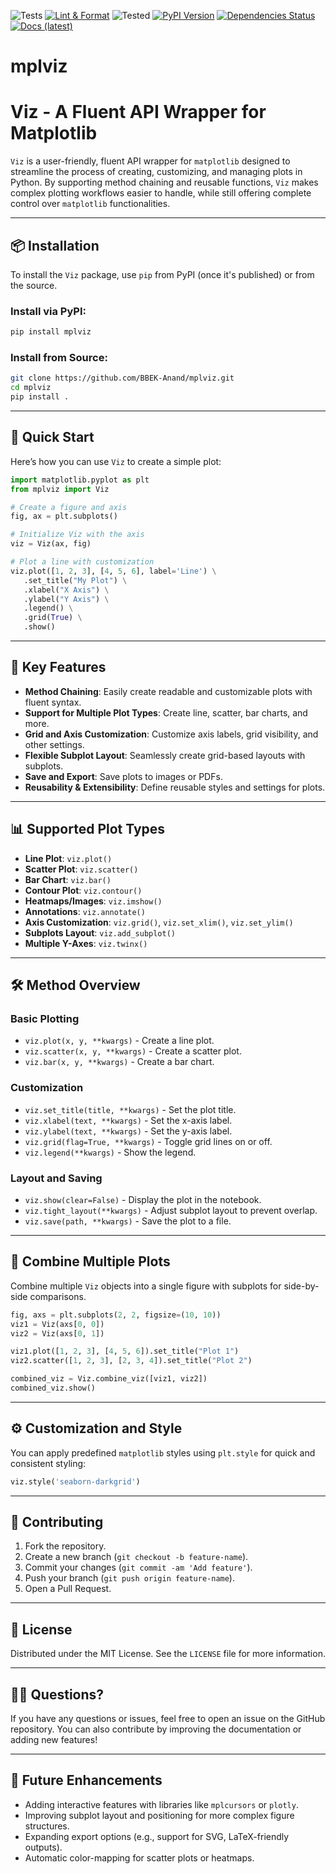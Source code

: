 <!-- CI Badges -->
![Tests](https://github.com/BBEK-Anand/mplviz/actions/workflows/tests.yml/badge.svg?branch=main)
[![Lint & Format](https://github.com/BBEK-Anand/mplviz/actions/workflows/lint-format.yml/badge.svg)](https://github.com/BBEK-Anand/mplviz/actions/workflows/lint-format.yml)
![Tested](https://img.shields.io/badge/Tested-Py38--310_/_MPL_3.6--3.10-green)
[![PyPI Version](https://img.shields.io/pypi/v/mplviz.svg)](https://pypi.org/project/mplviz/)
[![Dependencies Status](https://img.shields.io/librariesio/github/BBEK-Anand/mplviz)](https://libraries.io/github/BBEK-Anand/mplviz)
[![Docs (latest)](https://readthedocs.org/projects/mplviz/badge/?version=latest)](https://mplviz.readthedocs.io/en/latest/)

# mplviz


# Viz - A Fluent API Wrapper for Matplotlib

`Viz` is a user-friendly, fluent API wrapper for `matplotlib` designed to streamline the process of creating, customizing, and managing plots in Python. By supporting method chaining and reusable functions, `Viz` makes complex plotting workflows easier to handle, while still offering complete control over `matplotlib` functionalities.

---

## 📦 Installation

To install the `Viz` package, use `pip` from PyPI (once it's published) or from the source.

### Install via PyPI:

```bash
pip install mplviz
```

### Install from Source:

```bash
git clone https://github.com/BBEK-Anand/mplviz.git
cd mplviz
pip install .
```

---

## 🚀 Quick Start

Here’s how you can use `Viz` to create a simple plot:

```python
import matplotlib.pyplot as plt
from mplviz import Viz

# Create a figure and axis
fig, ax = plt.subplots()

# Initialize Viz with the axis
viz = Viz(ax, fig)

# Plot a line with customization
viz.plot([1, 2, 3], [4, 5, 6], label='Line') \
   .set_title("My Plot") \
   .xlabel("X Axis") \
   .ylabel("Y Axis") \
   .legend() \
   .grid(True) \
   .show()
```

---

## 🌟 Key Features

* **Method Chaining**: Easily create readable and customizable plots with fluent syntax.
* **Support for Multiple Plot Types**: Create line, scatter, bar charts, and more.
* **Grid and Axis Customization**: Customize axis labels, grid visibility, and other settings.
* **Flexible Subplot Layout**: Seamlessly create grid-based layouts with subplots.
* **Save and Export**: Save plots to images or PDFs.
* **Reusability & Extensibility**: Define reusable styles and settings for plots.

---

## 📊 Supported Plot Types

* **Line Plot**: `viz.plot()`
* **Scatter Plot**: `viz.scatter()`
* **Bar Chart**: `viz.bar()`
* **Contour Plot**: `viz.contour()`
* **Heatmaps/Images**: `viz.imshow()`
* **Annotations**: `viz.annotate()`
* **Axis Customization**: `viz.grid()`, `viz.set_xlim()`, `viz.set_ylim()`
* **Subplots Layout**: `viz.add_subplot()`
* **Multiple Y-Axes**: `viz.twinx()`

---

## 🛠️ Method Overview

### Basic Plotting

* `viz.plot(x, y, **kwargs)` - Create a line plot.
* `viz.scatter(x, y, **kwargs)` - Create a scatter plot.
* `viz.bar(x, y, **kwargs)` - Create a bar chart.

### Customization

* `viz.set_title(title, **kwargs)` - Set the plot title.
* `viz.xlabel(text, **kwargs)` - Set the x-axis label.
* `viz.ylabel(text, **kwargs)` - Set the y-axis label.
* `viz.grid(flag=True, **kwargs)` - Toggle grid lines on or off.
* `viz.legend(**kwargs)` - Show the legend.

### Layout and Saving

* `viz.show(clear=False)` - Display the plot in the notebook.
* `viz.tight_layout(**kwargs)` - Adjust subplot layout to prevent overlap.
* `viz.save(path, **kwargs)` - Save the plot to a file.

---

## 🔄 Combine Multiple Plots

Combine multiple `Viz` objects into a single figure with subplots for side-by-side comparisons.

```python
fig, axs = plt.subplots(2, 2, figsize=(10, 10))
viz1 = Viz(axs[0, 0])
viz2 = Viz(axs[0, 1])

viz1.plot([1, 2, 3], [4, 5, 6]).set_title("Plot 1")
viz2.scatter([1, 2, 3], [2, 3, 4]).set_title("Plot 2")

combined_viz = Viz.combine_viz([viz1, viz2])
combined_viz.show()
```

---

## ⚙️ Customization and Style

You can apply predefined `matplotlib` styles using `plt.style` for quick and consistent styling:

```python
viz.style('seaborn-darkgrid')
```

---

## 🤝 Contributing

1. Fork the repository.
2. Create a new branch (`git checkout -b feature-name`).
3. Commit your changes (`git commit -am 'Add feature'`).
4. Push your branch (`git push origin feature-name`).
5. Open a Pull Request.

---

## 📄 License

Distributed under the MIT License. See the `LICENSE` file for more information.

---

## 🙋‍♂️ Questions?

If you have any questions or issues, feel free to open an issue on the GitHub repository. You can also contribute by improving the documentation or adding new features!

---

## 📍 Future Enhancements

* Adding interactive features with libraries like `mplcursors` or `plotly`.
* Improving subplot layout and positioning for more complex figure structures.
* Expanding export options (e.g., support for SVG, LaTeX-friendly outputs).
* Automatic color-mapping for scatter plots or heatmaps.

